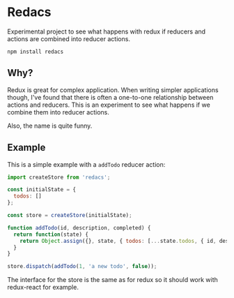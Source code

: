 # Redacs

Experimental project to see what happens with redux if reducers and actions are combined into reducer actions.

```npm install redacs```


## Why?
Redux is great for complex application. When writing simpler applications though, I've found that there is often a one-to-one relationship between actions and reducers. This is an experiment to see what happens if we combine them into reducer actions.

Also, the name is quite funny.

## Example

This is a simple example with a `addTodo` reducer action:

```js
import createStore from 'redacs';

const initialState = {
  todos: []
};

const store = createStore(initialState);

function addTodo(id, description, completed) {
  return function(state) {
    return Object.assign({}, state, { todos: [...state.todos, { id, description, completed });
  }
}

store.dispatch(addTodo(1, 'a new todo', false));

```


The interface for the store is the same as for redux so it should work with redux-react for example.
